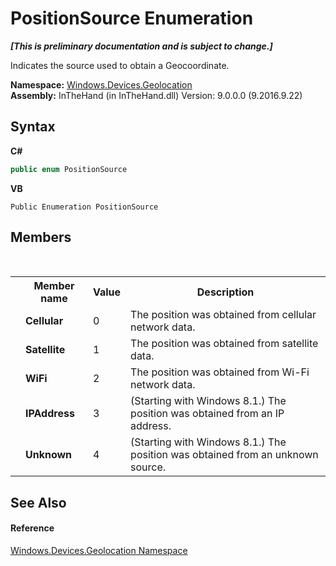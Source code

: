 # PositionSource Enumeration
 _**\[This is preliminary documentation and is subject to change.\]**_

Indicates the source used to obtain a Geocoordinate.

**Namespace:**&nbsp;<a href="N_Windows_Devices_Geolocation">Windows.Devices.Geolocation</a><br />**Assembly:**&nbsp;InTheHand (in InTheHand.dll) Version: 9.0.0.0 (9.2016.9.22)

## Syntax

**C#**<br />
``` C#
public enum PositionSource
```

**VB**<br />
``` VB
Public Enumeration PositionSource
```


## Members
&nbsp;<table><tr><th></th><th>Member name</th><th>Value</th><th>Description</th></tr><tr><td /><td target="F:Windows.Devices.Geolocation.PositionSource.Cellular">**Cellular**</td><td>0</td><td>The position was obtained from cellular network data.</td></tr><tr><td /><td target="F:Windows.Devices.Geolocation.PositionSource.Satellite">**Satellite**</td><td>1</td><td>The position was obtained from satellite data.</td></tr><tr><td /><td target="F:Windows.Devices.Geolocation.PositionSource.WiFi">**WiFi**</td><td>2</td><td>The position was obtained from Wi-Fi network data.</td></tr><tr><td /><td target="F:Windows.Devices.Geolocation.PositionSource.IPAddress">**IPAddress**</td><td>3</td><td>(Starting with Windows&nbsp;8.1.) The position was obtained from an IP address.</td></tr><tr><td /><td target="F:Windows.Devices.Geolocation.PositionSource.Unknown">**Unknown**</td><td>4</td><td>(Starting with Windows&nbsp;8.1.) The position was obtained from an unknown source.</td></tr></table>

## See Also


#### Reference
<a href="N_Windows_Devices_Geolocation">Windows.Devices.Geolocation Namespace</a><br />